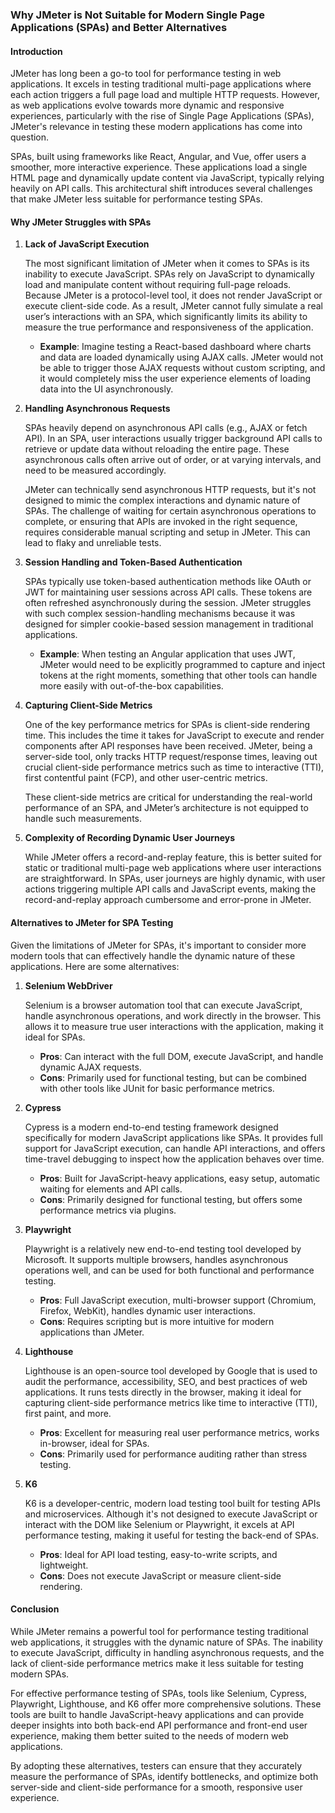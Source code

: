 ### Why JMeter is Not Suitable for Modern Single Page Applications (SPAs) and Better Alternatives

#### Introduction

JMeter has long been a go-to tool for performance testing in web applications. It excels in testing traditional multi-page applications where each action triggers a full page load and multiple HTTP requests. However, as web applications evolve towards more dynamic and responsive experiences, particularly with the rise of Single Page Applications (SPAs), JMeter's relevance in testing these modern applications has come into question.

SPAs, built using frameworks like React, Angular, and Vue, offer users a smoother, more interactive experience. These applications load a single HTML page and dynamically update content via JavaScript, typically relying heavily on API calls. This architectural shift introduces several challenges that make JMeter less suitable for performance testing SPAs.

#### Why JMeter Struggles with SPAs

1. **Lack of JavaScript Execution**

   The most significant limitation of JMeter when it comes to SPAs is its inability to execute JavaScript. SPAs rely on JavaScript to dynamically load and manipulate content without requiring full-page reloads. Because JMeter is a protocol-level tool, it does not render JavaScript or execute client-side code. As a result, JMeter cannot fully simulate a real user’s interactions with an SPA, which significantly limits its ability to measure the true performance and responsiveness of the application.

   - **Example**: Imagine testing a React-based dashboard where charts and data are loaded dynamically using AJAX calls. JMeter would not be able to trigger those AJAX requests without custom scripting, and it would completely miss the user experience elements of loading data into the UI asynchronously.

2. **Handling Asynchronous Requests**

   SPAs heavily depend on asynchronous API calls (e.g., AJAX or fetch API). In an SPA, user interactions usually trigger background API calls to retrieve or update data without reloading the entire page. These asynchronous calls often arrive out of order, or at varying intervals, and need to be measured accordingly.

   JMeter can technically send asynchronous HTTP requests, but it's not designed to mimic the complex interactions and dynamic nature of SPAs. The challenge of waiting for certain asynchronous operations to complete, or ensuring that APIs are invoked in the right sequence, requires considerable manual scripting and setup in JMeter. This can lead to flaky and unreliable tests.

3. **Session Handling and Token-Based Authentication**

   SPAs typically use token-based authentication methods like OAuth or JWT for maintaining user sessions across API calls. These tokens are often refreshed asynchronously during the session. JMeter struggles with such complex session-handling mechanisms because it was designed for simpler cookie-based session management in traditional applications.

   - **Example**: When testing an Angular application that uses JWT, JMeter would need to be explicitly programmed to capture and inject tokens at the right moments, something that other tools can handle more easily with out-of-the-box capabilities.

4. **Capturing Client-Side Metrics**

   One of the key performance metrics for SPAs is client-side rendering time. This includes the time it takes for JavaScript to execute and render components after API responses have been received. JMeter, being a server-side tool, only tracks HTTP request/response times, leaving out crucial client-side performance metrics such as time to interactive (TTI), first contentful paint (FCP), and other user-centric metrics.

   These client-side metrics are critical for understanding the real-world performance of an SPA, and JMeter’s architecture is not equipped to handle such measurements.

5. **Complexity of Recording Dynamic User Journeys**

   While JMeter offers a record-and-replay feature, this is better suited for static or traditional multi-page web applications where user interactions are straightforward. In SPAs, user journeys are highly dynamic, with user actions triggering multiple API calls and JavaScript events, making the record-and-replay approach cumbersome and error-prone in JMeter.

#### Alternatives to JMeter for SPA Testing

Given the limitations of JMeter for SPAs, it's important to consider more modern tools that can effectively handle the dynamic nature of these applications. Here are some alternatives:

1. **Selenium WebDriver**

   Selenium is a browser automation tool that can execute JavaScript, handle asynchronous operations, and work directly in the browser. This allows it to measure true user interactions with the application, making it ideal for SPAs.

   - **Pros**: Can interact with the full DOM, execute JavaScript, and handle dynamic AJAX requests.
   - **Cons**: Primarily used for functional testing, but can be combined with other tools like JUnit for basic performance metrics.

2. **Cypress**

   Cypress is a modern end-to-end testing framework designed specifically for modern JavaScript applications like SPAs. It provides full support for JavaScript execution, can handle API interactions, and offers time-travel debugging to inspect how the application behaves over time.

   - **Pros**: Built for JavaScript-heavy applications, easy setup, automatic waiting for elements and API calls.
   - **Cons**: Primarily designed for functional testing, but offers some performance metrics via plugins.

3. **Playwright**

   Playwright is a relatively new end-to-end testing tool developed by Microsoft. It supports multiple browsers, handles asynchronous operations well, and can be used for both functional and performance testing.

   - **Pros**: Full JavaScript execution, multi-browser support (Chromium, Firefox, WebKit), handles dynamic user interactions.
   - **Cons**: Requires scripting but is more intuitive for modern applications than JMeter.

4. **Lighthouse**

   Lighthouse is an open-source tool developed by Google that is used to audit the performance, accessibility, SEO, and best practices of web applications. It runs tests directly in the browser, making it ideal for capturing client-side performance metrics like time to interactive (TTI), first paint, and more.

   - **Pros**: Excellent for measuring real user performance metrics, works in-browser, ideal for SPAs.
   - **Cons**: Primarily used for performance auditing rather than stress testing.

5. **K6**

   K6 is a developer-centric, modern load testing tool built for testing APIs and microservices. Although it's not designed to execute JavaScript or interact with the DOM like Selenium or Playwright, it excels at API performance testing, making it useful for testing the back-end of SPAs.

   - **Pros**: Ideal for API load testing, easy-to-write scripts, and lightweight.
   - **Cons**: Does not execute JavaScript or measure client-side rendering.

#### Conclusion

While JMeter remains a powerful tool for performance testing traditional web applications, it struggles with the dynamic nature of SPAs. The inability to execute JavaScript, difficulty in handling asynchronous requests, and the lack of client-side performance metrics make it less suitable for testing modern SPAs.

For effective performance testing of SPAs, tools like Selenium, Cypress, Playwright, Lighthouse, and K6 offer more comprehensive solutions. These tools are built to handle JavaScript-heavy applications and can provide deeper insights into both back-end API performance and front-end user experience, making them better suited to the needs of modern web applications.

By adopting these alternatives, testers can ensure that they accurately measure the performance of SPAs, identify bottlenecks, and optimize both server-side and client-side performance for a smooth, responsive user experience.
